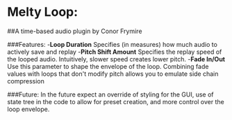 # Melty Loop:
##A time-based audio plugin by Conor Frymire

###Features:
-**Loop Duration**
Specifies (in measures) how much audio to actively save and replay
-**Pitch Shift Amount**
Specifies the replay speed of the looped audio. Intuitively, slower speed creates lower pitch.
-**Fade In/Out** 
Use this parameter to shape the envelope of the loop. Combining fade values
with loops that don't modify pitch allows you to emulate side chain compression

###Future:
In the future expect an override of styling for the GUI, 
use of state tree in the code to allow for preset creation,
and more control over the loop envelope.

